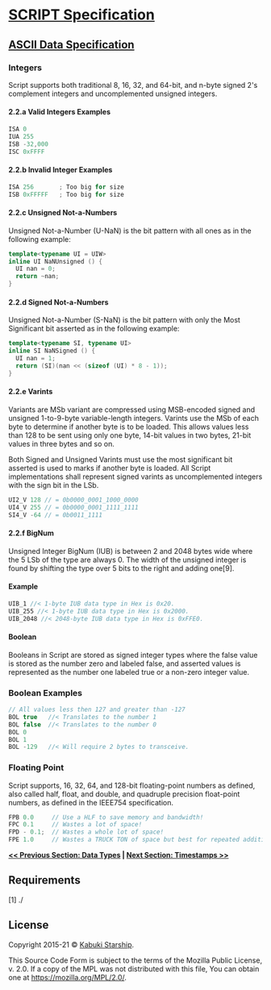 # [SCRIPT Specification](../)

## [ASCII Data Specification](./)

### Integers

Script supports both traditional 8, 16, 32, and 64-bit, and n-byte signed 2's complement integers and uncomplemented unsigned integers.

#### 2.2.a Valid Integers Examples

```C++
ISA 0
IUA 255
ISB -32,000
ISC 0xFFFF
```

#### 2.2.b Invalid Integer Examples

```C++
ISA 256       ; Too big for size
ISB 0xFFFFF   ; Too big for size
```

#### 2.2.c Unsigned Not-a-Numbers

Unsigned Not-a-Number (U-NaN) is the bit pattern with all ones as in the following example:

```C++
template<typename UI = UIW>
inline UI NaNUnsigned () {
  UI nan = 0;
  return ~nan;
}
```

#### 2.2.d Signed Not-a-Numbers

Unsigned Not-a-Number (S-NaN) is the bit pattern with only the Most Significant bit asserted as in the following example:

```C++
template<typename SI, typename UI>
inline SI NaNSigned () {
  UI nan = 1;
  return (SI)(nan << (sizeof (UI) * 8 - 1));
}
```

#### 2.2.e Varints

Variants are MSb variant are compressed using MSB-encoded signed and unsigned 1-to-9-byte variable-length integers. Varints use the MSb of each byte to determine if another byte is to be loaded. This allows values less than 128 to be sent using only one byte, 14-bit values in two bytes, 21-bit values in three bytes and so on.  

Both Signed and Unsigned Varints must use the most significant bit asserted is used to marks if another byte is loaded. All Script implementations shall represent signed varints as uncomplemented integers with the sign bit in the LSb.

```C++
UI2_V 128 // = 0b0000_0001_1000_0000
UI4_V 255 // = 0b0000_0001_1111_1111
SI4_V -64 // = 0b0011_1111
```

#### 2.2.f BigNum

Unsigned Integer BigNum (IUB) is between 2 and 2048 bytes wide where the 5 LSb of the type are always 0. The width of the unsigned integer is found by shifting the type over 5 bits to the right and adding one[9].

#### Example

```C++
UIB_1 //< 1-byte IUB data type in Hex is 0x20.
UIB_255 //< 1-byte IUB data type in Hex is 0x2000.
UIB_2048 //< 2048-byte IUB data type in Hex is 0xFFE0.
```

#### Boolean

Booleans in Script are stored as signed integer types where the false value is stored as the number zero and labeled false, and asserted values is represented as the number one labeled true or a non-zero integer value.

### Boolean Examples

```C++
// All values less then 127 and greater than -127
BOL true   //< Translates to the number 1
BOL false  //< Translates to the number 0
BOL 0
BOL 1
BOL -129   //< Will require 2 bytes to transceive.
```

### Floating Point

Script supports, 16, 32, 64, and 128-bit floating-point numbers as defined, also called half, float, and double, and quadruple precision float-point numbers, as defined in the IEEE754 specification.

```C++
FPB 0.0     // Use a HLF to save memory and bandwidth!
FPC 0.1     // Wastes a lot of space!
FPD - 0.1;  // Wastes a whole lot of space!
FPE 1.0     // Wastes a TRUCK TON of space but best for repeated addition.
```

**[<< Previous Section: Data Types](./data_types) | [Next Section: Timestamps >>](./timestamps)**

## Requirements

[1] ./

## License

Copyright 2015-21 © [Kabuki Starship](https://kabukistarship.com).

This Source Code Form is subject to the terms of the Mozilla Public License, v. 2.0. If a copy of the MPL was not distributed with this file, You can obtain one at <https://mozilla.org/MPL/2.0/>.
